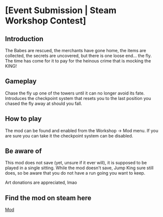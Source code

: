 # [Event Submission | Steam Workshop Contest]

## Introduction
The Babes are rescued, the merchants have gone home, the items are collected, the secrets are uncovered, but there is one loose end... the fly.
The time has come for it to pay for the heinous crime that is mocking the KING!

## Gameplay
Chase the fly up one of the towers until it can no longer avoid its fate.
Introduces the checkpoint system that resets you to the last position you chased the fly away at should you fall.

## How to play
The mod can be found and enabled from the Workshop -> Mod menu.
If you are sure you can take it the checkpoint system can be disabled.

## Be aware of
This mod does not save (yet, unsure if it ever will), it is supposed to be played in a single sitting.
While the mod doesn't save, Jump King sure still does, so be aware that you do not have a run going you want to keep.

Art donations are appreciated, lmao

## Find the mod on steam here
[Mod](https://steamcommunity.com/sharedfiles/filedetails/?id=3217622959)

